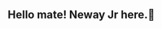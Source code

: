 ## Hello mate! Neway Jr here.👋

<!--
**NewayJr/NewayJr** is a ✨ _special_ ✨ repository because its `README.md` (this file) appears on your GitHub profile.

Here are some ideas to get you started:

- 🔭 I’m currently working on ... A Private Project
- 🌱 I’m currently learning ... Web3
- 👯 I’m looking to collaborate on ... Side Projects
- 🤔 I’m looking for help with ...
- 💬 Ask me about ...
- 📫 How to reach me: ... Neway.Jr@hotmail.com
